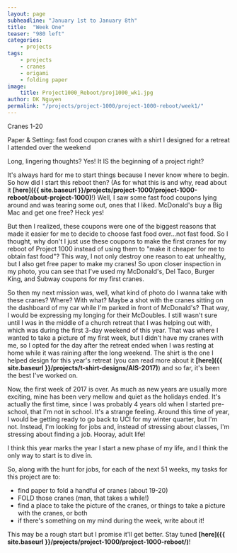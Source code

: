 ```yaml
---
layout: page
subheadline: "January 1st to January 8th"
title:  "Week One"
teaser: "980 left"
categories:
    - projects
tags:
    - projects
    - cranes
    - origami
    - folding paper
image:
    title: Project1000_Reboot/proj1000_wk1.jpg
author: DK Nguyen
permalink: "/projects/project-1000/project-1000-reboot/week1/"
---
```

Cranes 1-20

Paper & Setting: fast food coupon cranes with a shirt I designed for a retreat I attended over the weekend

Long, lingering thoughts? Yes! It IS the beginning of a project right?

It's always hard for me to start things because I never know where to begin. So how did I start this reboot then? (As for what this is and why, read about it **[here]({{ site.baseurl }}/projects/project-1000/project-1000-reboot/about-project-1000)**!) Well, I saw some fast food coupons lying around and was tearing some out, ones that I liked. McDonald's buy a Big Mac and get one free? Heck yes!

But then I realized, these coupons were one of the biggest reasons that made it easier for me to decide to choose fast food over...not fast food. So I thought, why don't I just use these coupons to make the first cranes for my reboot of Project 1000 instead of using them to "make it cheaper for me to obtain fast food"? This way, I not only destroy one reason to eat unhealthy, but I also get free paper to make my cranes! So upon closer inspection in my photo, you can see that I've used my McDonald's, Del Taco, Burger King, and Subway coupons for my first cranes.

So then my next mission was, well, what kind of photo do I wanna take with these cranes? Where? With what? Maybe a shot with the cranes sitting on the dashboard of my car while I'm parked in front of McDonald's? That way, I would be expressing my longing for their McDoubles. I still wasn't sure until I was in the middle of a church retreat that I was helping out with, which was during the first 3-day weekend of this year. That was where I wanted to take a picture of my first week, but I didn't have my cranes with me, so I opted for the day after the retreat ended when I was resting at home while it was raining after the long weekend. The shirt is the one I helped design for this year's retreat (you can read more about it **[here]({{ site.baseurl }}/projects/t-shirt-designs/AIS-2017)**) and so far, it's been the best I've worked on.

Now, the first week of 2017 is over. As much as new years are usually more exciting, mine has been very mellow and quiet as the holidays ended. It's actually the first time, since I was probably 4 years old when I started pre-school, that I'm not in school. It's a strange feeling. Around this time of year, I would be getting ready to go back to UCI for my winter quarter, but I'm not. Instead, I'm looking for jobs and, instead of stressing about classes, I'm stressing about finding a job. Hooray, adult life!

I think this year marks the year I start a new phase of my life, and I think the only way to start is to dive in.

So, along with the hunt for jobs, for each of the next 51 weeks, my tasks for this project are to:

* find paper to fold a handful of cranes (about 19-20)
* FOLD those cranes (man, that takes a while!)
* find a place to take the picture of the cranes, or things to take a picture with the cranes, or both
* if there's something on my mind during the week, write about it!

This may be a rough start but I promise it'll get better. Stay tuned **[here]({{ site.baseurl }}/projects/project-1000/project-1000-reboot/)**!
